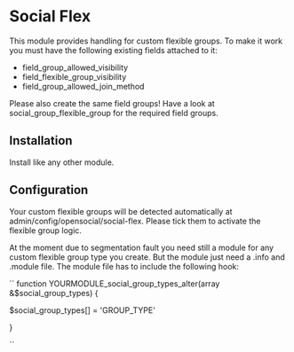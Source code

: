 # Social Flex

This module provides handling for custom flexible groups. To make it work you must have the following existing fields attached to it:
- field_group_allowed_visibility
- field_flexible_group_visibility
- field_group_allowed_join_method

Please also create the same field groups! Have a look at social_group_flexible_group for the required field groups. 

## Installation

Install like any other module.

## Configuration

Your custom flexible groups will be detected automatically at admin/config/opensocial/social-flex.
Please tick them to activate the flexible group logic.

At the moment due to segmentation fault you need still a module for any custom flexible group type you create.
But the module just need a .info and .module file. The module file has to include the following hook:

``
function YOURMODULE_social_group_types_alter(array &$social_group_types) {

  $social_group_types[] = 'GROUP_TYPE'

}

``


